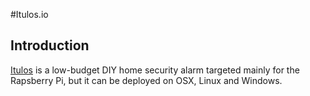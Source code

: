 #Itulos.io


## Introduction

[Itulos](http://itulos.io) is a low-budget DIY home security alarm targeted mainly for the Rapsberry Pi, but it can be deployed on OSX, Linux and Windows.   
